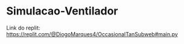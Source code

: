 # Simulacao-Ventilador
Link do replit: https://replit.com/@DiogoMarques4/OccasionalTanSubweb#main.py
